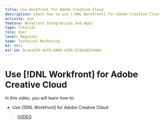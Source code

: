 ```yaml
---
title: Use Workfront for Adobe Creative Cloud
description: Learn how to use [!DNL Workfront] for Adobe Creative Cloud
activity: use
feature: Workfront Integrations and Apps
type: Tutorial
role: User
level: Beginner
team: Technical Marketing
kt: 8811
exl-id: 9caea329-4ef9-4960-a33b-512b4d27e9bd
---
```

# Use [!DNL Workfront] for Adobe Creative Cloud

In this video, you will learn how to:

* Use [!DNL Workfront] for Adobe Creative Cloud

>[!VIDEO](https://video.tv.adobe.com/v/335112/?quality=12)
